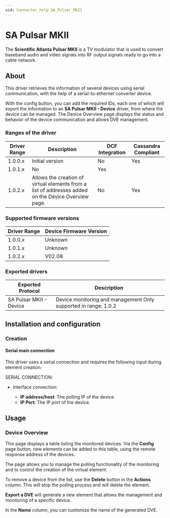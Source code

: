 ```yaml
---
uid: Connector_help_SA_Pulsar_MKII
---
```


# SA Pulsar MKII

The **Scientific Atlanta Pulsar MKII** is a TV modulator that is used to convert baseband audio and video signals into RF output signals ready to go into a cable network.

## About

This driver retrieves the information of several devices using serial communication, with the help of a serial-to-ethernet converter device.

With the config button, you can add the required IDs, each one of which will export the information to an **SA Pulsar MKII - Device** driver, from where the device can be managed. The Device Overview page displays the status and behavior of the device communication and allows DVE management.

### Ranges of the driver

| **Driver Range** | **Description**                                                                                     | **DCF Integration** | **Cassandra Compliant** |
|------------------|-----------------------------------------------------------------------------------------------------|---------------------|-------------------------|
| 1.0.0.x          | Initial version                                                                                     | No                  | Yes                     |
| 1.0.1.x          | No                                                                                                  | Yes                 |                         |
| 1.0.2.x          | Allows the creation of virtual elements from a list of addresses added on the Device Overview page. | No                  | Yes                     |

### Supported firmware versions

| **Driver Range** | **Device Firmware Version** |
|------------------|-----------------------------|
| 1.0.0.x          | Unknown                     |
| 1.0.1.x          | Unknown                     |
| 1.0.2.x          | V02.08                      |

### Exported drivers

| **Exported Protocol**   | **Description**                                                 |
|-------------------------|-----------------------------------------------------------------|
| SA Pulsar MKII - Device | Device monitoring and management Only supported in range: 1.0.2 |

## Installation and configuration

### Creation

#### Serial main connection

This driver uses a serial connection and requires the following input during element creation:

SERIAL CONNECTION:

- Interface connection:

  - **IP address/host**: The polling IP of the device.
  - **IP Port**: The IP port of the device.

## Usage

### Device Overview

This page displays a table listing the monitored devices. Via the **Config** page button, new elements can be added to this table, using the remote response address of the devices.

The page allows you to manage the polling functionality of the monitoring and to control the creation of the virtual element.

To remove a device from the list, use the **Delete** button in the **Actions** column. This will stop the polling process and will delete the element.

**Export a DVE** will generate a new element that allows the management and monitoring of a specific device.

In the **Name** column, you can customize the name of the generated DVE.
